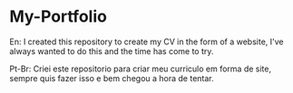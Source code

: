 # My-Portfolio

En: I created this repository to create my CV in the form of a website, I've always wanted to do this and the time has come to try.

Pt-Br: Criei este repositorio para criar meu curriculo em forma de site, sempre quis fazer isso e bem chegou a hora de tentar.